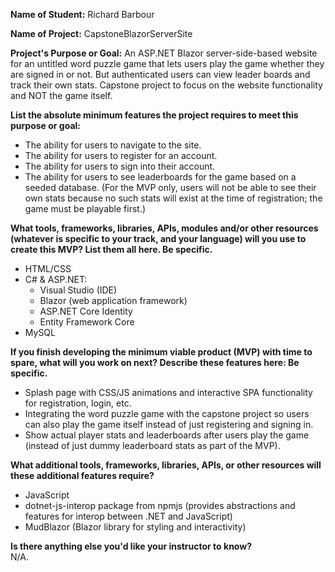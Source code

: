 **Name of Student:** Richard Barbour

**Name of Project:** CapstoneBlazorServerSite

**Project's Purpose or Goal:** An ASP.NET Blazor server-side-based website for an untitled word puzzle game that lets users play the game whether they are signed in or not. But authenticated users can view leader boards and track their own stats. Capstone project to focus on the website functionality and NOT the game itself.

**List the absolute minimum features the project requires to meet this purpose or goal:**
* The ability for users to navigate to the site.
* The ability for users to register for an account.
* The ability for users to sign into their account.
* The ability for users to see leaderboards for the game based on a seeded database. (For the MVP only, users will not be able to see their own stats because no such stats will exist at the time of registration; the game must be playable first.)

**What tools, frameworks, libraries, APIs, modules and/or other resources (whatever is specific to your track, and your language) will you use to create this MVP? List them all here. Be specific.**
- HTML/CSS
- C# & ASP.NET:
  - Visual Studio (IDE)
  - Blazor (web application framework)
  - ASP.NET Core Identity
  - Entity Framework Core
- MySQL

**If you finish developing the minimum viable product (MVP) with time to spare, what will you work on next? Describe these features here: Be specific.**  

- Splash page with CSS/JS animations and interactive SPA functionality for registration, login, etc.
- Integrating the word puzzle game with the capstone project so users can also play the game itself instead of just registering and signing in.
- Show actual player stats and leaderboards after users play the game (instead of just dummy leaderboard stats as part of the MVP).

**What additional tools, frameworks, libraries, APIs, or other resources will these additional features require?**
- JavaScript
- dotnet-js-interop package from npmjs (provides abstractions and features for interop between .NET and JavaScript)
- MudBlazor (Blazor library for styling and interactivity)

**Is there anything else you'd like your instructor to know?**  
N/A.